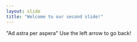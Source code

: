 ```yaml
---
layout: slide
title: "Welcome to our second slide!"
---
```

"Ad astra per aspera"
Use the left arrow to go back!
